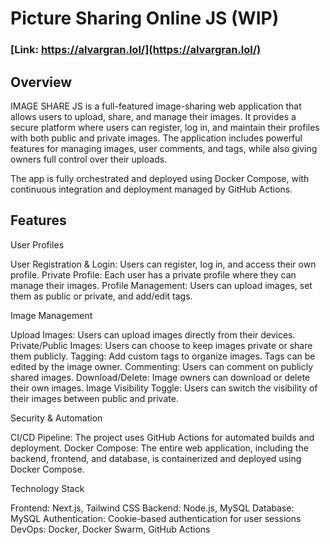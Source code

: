 # Picture Sharing Online JS (WIP)
### [Link: https://alvargran.lol/](https://alvargran.lol/)
## Overview
IMAGE SHARE JS is a full-featured image-sharing web application that allows users to upload, share, and manage their images. It provides a secure platform where users can register, log in, and maintain their profiles with both public and private images. The application includes powerful features for managing images, user comments, and tags, while also giving owners full control over their uploads.

The app is fully orchestrated and deployed using Docker Compose, with continuous integration and deployment managed by GitHub Actions.

## Features

User Profiles

User Registration & Login: Users can register, log in, and access their own profile.
Private Profile: Each user has a private profile where they can manage their images.
Profile Management: Users can upload images, set them as public or private, and add/edit tags.

Image Management

Upload Images: Users can upload images directly from their devices.
Private/Public Images: Users can choose to keep images private or share them publicly.
Tagging: Add custom tags to organize images. Tags can be edited by the image owner.
Commenting: Users can comment on publicly shared images.
Download/Delete: Image owners can download or delete their own images.
Image Visibility Toggle: Users can switch the visibility of their images between public and private.

Security & Automation

CI/CD Pipeline: The project uses GitHub Actions for automated builds and deployment.
Docker Compose: The entire web application, including the backend, frontend, and database, is containerized and deployed using Docker Compose.

Technology Stack

Frontend: Next.js, Tailwind CSS
Backend: Node.js, MySQL
Database: MySQL
Authentication: Cookie-based authentication for user sessions
DevOps: Docker, Docker Swarm, GitHub Actions
